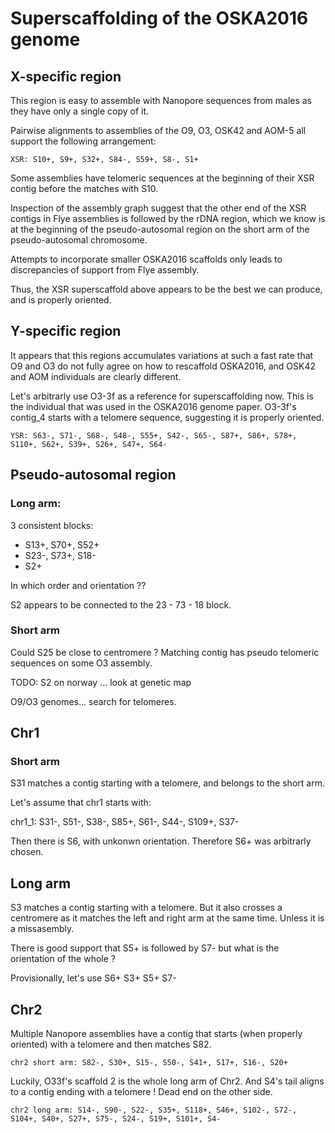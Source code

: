 Superscaffolding of the OSKA2016 genome
=======================================

X-specific region
-----------------

This region is easy to assemble with Nanopore sequences from males as they have
only a single copy of it.

Pairwise alignments to assemblies of the O9, O3, OSK42 and AOM-5 all support
the following arrangement:

    XSR: S10+, S9+, S32+, S84-, S59+, S8-, S1+

Some assemblies have telomeric sequences at the beginning of their XSR contig
before the matches with S10.

Inspection of the assembly graph suggest that the other end of the XSR contigs
in Flye assemblies is followed by the rDNA region, which we know is at the
beginning of the pseudo-autosomal region on the short arm of the pseudo-autosomal
chromosome.

Attempts to incorporate smaller OSKA2016 scaffolds only leads to discrepancies
of support from Flye assembly.

Thus, the XSR superscaffold above appears to be the best we can produce, and is
properly oriented.


Y-specific region
-----------------

It appears that this regions accumulates variations at such a fast rate that O9
and O3 do not fully agree on how to rescaffold OSKA2016, and OSK42 and AOM
individuals are clearly different.

Let's arbitrarly use O3-3f as a reference for superscaffolding now.  This is the
individual that was used in the OSKA2016 genome paper.  O3-3f's contig_4
starts with a telomere sequence, suggesting it is properly oriented.

    YSR: S63-, S71-, S68-, S48-, S55+, S42-, S65-, S87+, S86+, S78+, S110+, S62+, S39+, S26+, S47+, S64-


Pseudo-autosomal region
-----------------------

### Long arm:

3 consistent blocks:

 - S13+, S70+, S52+
 - S23-, S73+, S18-
 - S2+

In which order and orientation ??

S2 appears to be connected to the 23 - 73 - 18 block.

### Short arm

Could S25 be close to centromere ?  Matching contig has pseudo telomeric sequences on some O3 assembly.

TODO:  S2 on norway ... look at genetic map

O9/O3 genomes... search for telomeres.


Chr1
----

### Short arm

S31 matches a contig starting with a telomere, and belongs to the short arm.

Let's assume that chr1 starts with:

   chr1_1: S31-, S51-, S38-, S85+, S61-, S44-, S109+, S37-

Then there is S6, with unkonwn orientation.  Therefore S6+ was arbitrarly chosen.

## Long arm

S3 matches a contig starting with a telomere.  But it also crosses a centromere
as it matches the left and right arm at the same time.  Unless it is a
missasembly.

There is good support that S5+ is followed by S7- but what is the orientation of the whole ?

Provisionally, let's use S6+ S3+ S5+ S7-
 

Chr2
----

Multiple Nanopore assemblies have a contig that starts (when properly oriented)
with a telomere and then matches S82.

    chr2 short arm: S82-, S30+, S15-, S50-, S41+, S17+, S16-, S20+

Luckily, O33f's scaffold 2 is the whole long arm of Chr2.
And S4's tail aligns to a contig ending with a telomere !
Dead end on the other side.

    chr2 long arm: S14-, S90-, S22-, S35+, S118+, S46+, S102-, S72-, S104+, S40+, S27+, S75-, S24-, S19+, S101+, S4-
